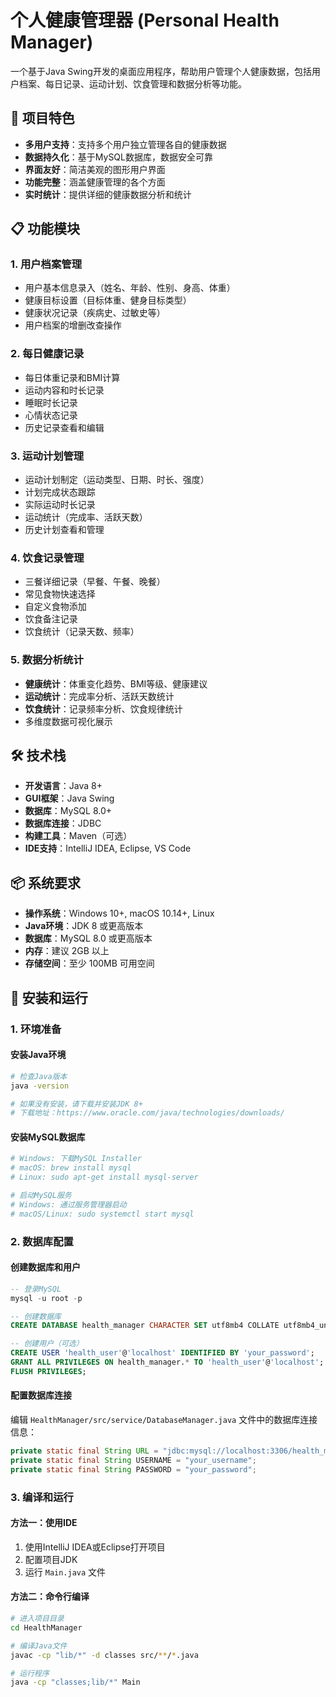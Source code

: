 # 个人健康管理器 (Personal Health Manager)

一个基于Java Swing开发的桌面应用程序，帮助用户管理个人健康数据，包括用户档案、每日记录、运动计划、饮食管理和数据分析等功能。

## 🌟 项目特色

- **多用户支持**：支持多个用户独立管理各自的健康数据
- **数据持久化**：基于MySQL数据库，数据安全可靠
- **界面友好**：简洁美观的图形用户界面
- **功能完整**：涵盖健康管理的各个方面
- **实时统计**：提供详细的健康数据分析和统计

## 📋 功能模块

### 1. 用户档案管理
- 用户基本信息录入（姓名、年龄、性别、身高、体重）
- 健康目标设置（目标体重、健身目标类型）
- 健康状况记录（疾病史、过敏史等）
- 用户档案的增删改查操作

### 2. 每日健康记录
- 每日体重记录和BMI计算
- 运动内容和时长记录
- 睡眠时长记录
- 心情状态记录
- 历史记录查看和编辑

### 3. 运动计划管理
- 运动计划制定（运动类型、日期、时长、强度）
- 计划完成状态跟踪
- 实际运动时长记录
- 运动统计（完成率、活跃天数）
- 历史计划查看和管理

### 4. 饮食记录管理
- 三餐详细记录（早餐、午餐、晚餐）
- 常见食物快速选择
- 自定义食物添加
- 饮食备注记录
- 饮食统计（记录天数、频率）

### 5. 数据分析统计
- **健康统计**：体重变化趋势、BMI等级、健康建议
- **运动统计**：完成率分析、活跃天数统计
- **饮食统计**：记录频率分析、饮食规律统计
- 多维度数据可视化展示

## 🛠 技术栈

- **开发语言**：Java 8+
- **GUI框架**：Java Swing
- **数据库**：MySQL 8.0+
- **数据库连接**：JDBC
- **构建工具**：Maven（可选）
- **IDE支持**：IntelliJ IDEA, Eclipse, VS Code

## 📦 系统要求

- **操作系统**：Windows 10+, macOS 10.14+, Linux
- **Java环境**：JDK 8 或更高版本
- **数据库**：MySQL 8.0 或更高版本
- **内存**：建议 2GB 以上
- **存储空间**：至少 100MB 可用空间

## 🚀 安装和运行

### 1. 环境准备

#### 安装Java环境
```bash
# 检查Java版本
java -version

# 如果没有安装，请下载并安装JDK 8+
# 下载地址：https://www.oracle.com/java/technologies/downloads/
```

#### 安装MySQL数据库
```bash
# Windows: 下载MySQL Installer
# macOS: brew install mysql
# Linux: sudo apt-get install mysql-server

# 启动MySQL服务
# Windows: 通过服务管理器启动
# macOS/Linux: sudo systemctl start mysql
```

### 2. 数据库配置

#### 创建数据库和用户
```sql
-- 登录MySQL
mysql -u root -p

-- 创建数据库
CREATE DATABASE health_manager CHARACTER SET utf8mb4 COLLATE utf8mb4_unicode_ci;

-- 创建用户（可选）
CREATE USER 'health_user'@'localhost' IDENTIFIED BY 'your_password';
GRANT ALL PRIVILEGES ON health_manager.* TO 'health_user'@'localhost';
FLUSH PRIVILEGES;
```

#### 配置数据库连接
编辑 `HealthManager/src/service/DatabaseManager.java` 文件中的数据库连接信息：

```java
private static final String URL = "jdbc:mysql://localhost:3306/health_manager?useUnicode=true&characterEncoding=utf8&useSSL=false&serverTimezone=UTC";
private static final String USERNAME = "your_username";
private static final String PASSWORD = "your_password";
```

### 3. 编译和运行

#### 方法一：使用IDE
1. 使用IntelliJ IDEA或Eclipse打开项目
2. 配置项目JDK
3. 运行 `Main.java` 文件

#### 方法二：命令行编译
```bash
# 进入项目目录
cd HealthManager

# 编译Java文件
javac -cp "lib/*" -d classes src/**/*.java

# 运行程序
java -cp "classes;lib/*" Main
```

